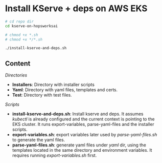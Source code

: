# Install KServe + deps on AWS EKS

```bash
# cd repo dir
cd kserve-on-hopsworksai

# chmod +x *.sh
# chmod +x */*.sh

./install-kserve-and-deps.sh
```

## Content

*Directories*
- **Installers**: Directory with installer scripts
- **Yaml**: Directory with yaml files, templates and certs. 
- **Test**: Directory with test files.

*Scripts*
- **install-kserve-and-deps.sh**: Install kserve and deps. It assumes *kubectl* is already configured and the current context is pointing to the EKS cluster. It runs export-variables, parse-yaml-files and the installer scripts.
- **export-variables.sh**: export variables later used by *parse-yaml-files.sh* to generate the yaml files.
- **parse-yaml-files.sh**: generate yaml files under *yaml* dir, using the templates located in the same directory and environment variables. It requires running *export-variables.sh* first.
